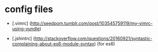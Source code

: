 # config files

- [.vimrc]
(http://seedpom.tumblr.com/post/103545759119/my-vimrc-using-vundle)

- [.jshintrc]
(http://stackoverflow.com/questions/20160921/syntastic-complaining-about-es6-module-syntax)
(for es6)
